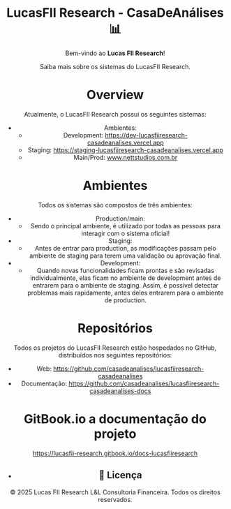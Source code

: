 <div align="center">
<!--   <img src="./docs/lucasfii_banner_logo.png" alt="CasaDeAnálises Banner" width="100%" /> -->

# LucasFII Research - CasaDeAnálises 📊

Bem-vindo ao **Lucas FII Research**! 

Saiba mais sobre os sistemas do LucasFII Research.

# Overview

Atualmente, o LucasFII Research possui os seguintes sistemas:

- Ambientes:
  - Development: https://dev-lucasfiiresearch-casadeanalises.vercel.app
  - Staging: https://staging-lucasfiiresearch-casadeanalises.vercel.app
  - Main/Prod: www.nettstudios.com.br

# Ambientes

Todos os sistemas são compostos de três ambientes:

- Production/main:
  - Sendo o principal ambiente, é utilizado por todas as pessoas para interagir com o sistema oficial!
- Staging:
  - Antes de entrar para production, as modificações passam pelo ambiente de staging para terem uma validação ou aprovação final.
- Development:
  - Quando novas funcionalidades ficam prontas e são revisadas individualmente, elas ficam no ambiente de development antes de entrarem para o ambiente de staging. Assim, é possível detectar problemas mais rapidamente, antes deles entrarem para o ambiente de production.

# Repositórios

Todos os projetos do LucasFII Research estão hospedados no GitHub, distribuídos nos seguintes repositórios:

  - Web: https://github.com/casadeanalises/lucasfiiresearch-casadeanalises
  - Documentação: https://github.com/casadeanalises/lucasfiiresearch-casadeanalises-docs

# GitBook.io a documentação do projeto

https://lucasfii-research.gitbook.io/docs-lucasfiiresearch


- ## 📝 Licença

© 2025 Lucas FII Research L&L Consultoria Financeira. Todos os direitos reservados.
